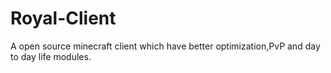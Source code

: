 # Royal-Client
A open source minecraft client which have better optimization,PvP and day to day life modules.

